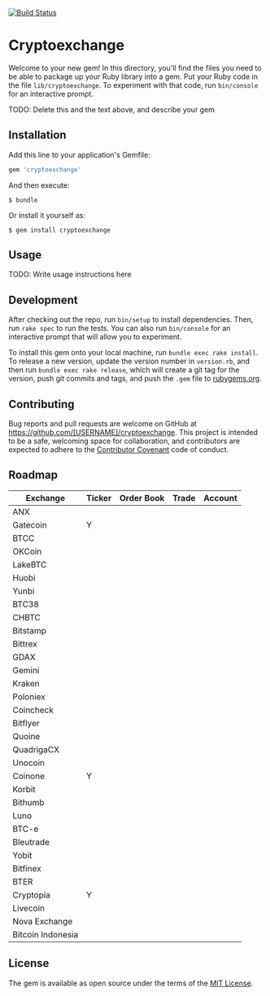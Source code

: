 [![Build Status](https://travis-ci.org/coingecko/cryptoexchange.svg)](https://travis-ci.org/coingecko/cryptoexchange)

# Cryptoexchange

Welcome to your new gem! In this directory, you'll find the files you need to be able to package up your Ruby library into a gem. Put your Ruby code in the file `lib/cryptoexchange`. To experiment with that code, run `bin/console` for an interactive prompt.

TODO: Delete this and the text above, and describe your gem

## Installation

Add this line to your application's Gemfile:

```ruby
gem 'cryptoexchange'
```

And then execute:

    $ bundle

Or install it yourself as:

    $ gem install cryptoexchange

## Usage

TODO: Write usage instructions here

## Development

After checking out the repo, run `bin/setup` to install dependencies. Then, run `rake spec` to run the tests. You can also run `bin/console` for an interactive prompt that will allow you to experiment.

To install this gem onto your local machine, run `bundle exec rake install`. To release a new version, update the version number in `version.rb`, and then run `bundle exec rake release`, which will create a git tag for the version, push git commits and tags, and push the `.gem` file to [rubygems.org](https://rubygems.org).

## Contributing

Bug reports and pull requests are welcome on GitHub at https://github.com/[USERNAME]/cryptoexchange. This project is intended to be a safe, welcoming space for collaboration, and contributors are expected to adhere to the [Contributor Covenant](http://contributor-covenant.org) code of conduct.

## Roadmap

| Exchange      |Ticker | Order Book|Trade 	|Account|
| ------------- |-------| ----------|-------|-------|
| ANX | 		|			|		|		|
| Gatecoin      | 	Y	|			|		|		|
| BTCC      | 		|			|		|		|
| OKCoin      | 		|			|		|		|
| LakeBTC      | 		|			|		|		|
| Huobi      | 		|			|		|		|
| Yunbi      | 		|			|		|		|
| BTC38      | 		|			|		|		|
| CHBTC      | 		|			|		|		|
| Bitstamp      | 		|			|		|		|
| Bittrex      | 		|			|		|		|
| GDAX      | 		|			|		|		|
| Gemini      | 		|			|		|		|
| Kraken      | 		|			|		|		|
| Poloniex      | 		|			|		|		|
| Coincheck      | 		|			|		|		|
| Bitflyer      | 		|			|		|		|
| Quoine      | 		|			|		|		|
| QuadrigaCX      | 		|			|		|		|
| Unocoin      | 		|			|		|		|
| Coinone      | 	Y	|			|		|		|
| Korbit     | 		|			|		|		|
| Bithumb      | 		|			|		|		|
| Luno      | 		|			|		|		|
| BTC-e      | 		|			|		|		|
| Bleutrade      | 		|			|		|		|
| Yobit      | 		|			|		|		|
| Bitfinex      | 		|			|		|		|
| BTER      | 		|			|		|		|
| Cryptopia      | 	Y	|			|		|		|
| Livecoin      | 		|			|		|		|
| Nova Exchange      | 		|			|		|		|
| Bitcoin Indonesia      | 		|			|		|		|



## License

The gem is available as open source under the terms of the [MIT License](http://opensource.org/licenses/MIT).

